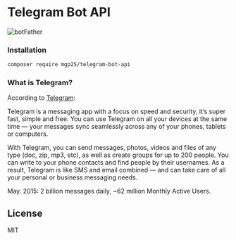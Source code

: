 # Telegram Bot API

![botFather](http://cl.ly/image/2Z0o2W3G0E1q/Untitled-3.png)

### Installation

```sh
composer require mgp25/telegram-bot-api
```


### What is Telegram?
According to [Telegram](https://www.telegram.org/):

>

Telegram is a messaging app with a focus on speed and security, it’s super fast, simple and free. You can use Telegram on all your devices at the same time — your messages sync seamlessly across any of your phones, tablets or computers.

With Telegram, you can send messages, photos, videos and files of any type (doc, zip, mp3, etc), as well as create groups for up to 200 people. You can write to your phone contacts and find people by their usernames. As a result, Telegram is like SMS and email combined — and can take care of all your personal or business messaging needs.

May. 2015: 2 billion messages daily, ~62 million Monthly Active Users.

## License

MIT
